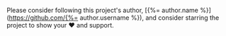 Please consider following this project's author, [{%= author.name %}](https://github.com/{%= author.username %}), and consider starring the project to show your :heart: and support.
